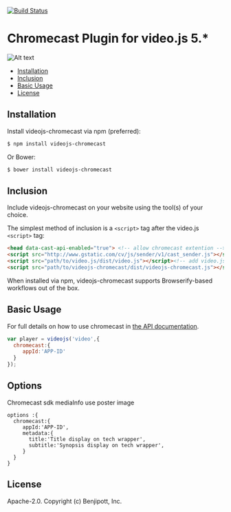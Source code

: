 [![Build Status](https://travis-ci.org/benjipott/video.js-chromecast.svg?branch=master)](https://travis-ci.org/benjipott/video.js-chromecast)

# Chromecast Plugin for video.js 5.*
![Alt text](https://cloud.githubusercontent.com/assets/3854951/22416418/c6ef4b6a-e6ce-11e6-95dd-e8f04719d68f.png "Sample image")

<!-- START doctoc generated TOC please keep comment here to allow auto update -->
<!-- DON'T EDIT THIS SECTION, INSTEAD RE-RUN doctoc TO UPDATE -->


- [Installation](#installation)
- [Inclusion](#inclusion)
- [Basic Usage](#basic-usage)
- [License](#license)

<!-- END doctoc generated TOC please keep comment here to allow auto update -->

## Installation

Install videojs-chromecast via npm (preferred):

```sh
$ npm install videojs-chromecast
```

Or Bower:

```sh
$ bower install videojs-chromecast
```

## Inclusion

Include videojs-chromecast on your website using the tool(s) of your choice.

The simplest method of inclusion is a `<script>` tag after the video.js `<script>` tag:

```html
<head data-cast-api-enabled="true"> <!-- allow chromecast extention -->
<script src="http://www.gstatic.com/cv/js/sender/v1/cast_sender.js"></script> <!-- add chromecast sdk -->
<script src="path/to/video.js/dist/video.js"></script><!-- add video.js sdk -->
<script src="path/to/videojs-chromecast/dist/videojs-chromecast.js"></script><!-- add plugin -->
```

When installed via npm, videojs-chromecast supports Browserify-based workflows out of the box.

## Basic Usage

For full details on how to use chromecast in [the API documentation](docs/api.md).

```js
var player = videojs('video',{
  chromecast:{
     appId:'APP-ID'
  }
});
```
## Options

Chromecast sdk mediaInfo use poster image 

```
options :{
  chromecast:{
     appId:'APP-ID',
     metadata:{
       title:'Title display on tech wrapper',
       subtitle:'Synopsis display on tech wrapper',
     }
  }
}
```

## License

Apache-2.0. Copyright (c) Benjipott, Inc.
